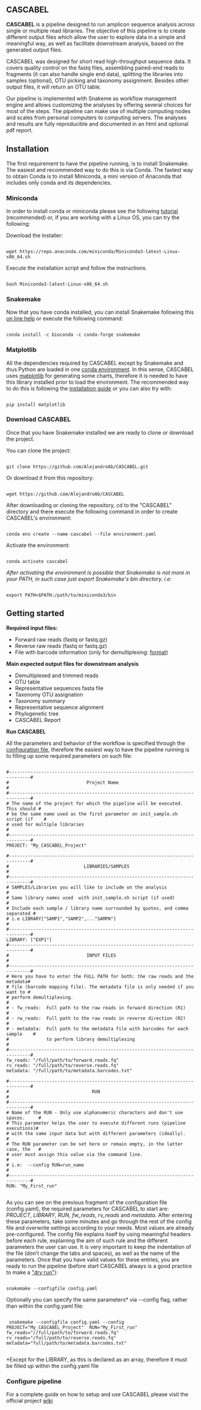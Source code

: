 ## CASCABEL

**CASCABEL** is a pipeline designed to run amplicon sequence analysis across single or multiple read libraries.
The objective of this pipeline is to create different output files which allow the user to explore data in a simple and
meaningful way, as well as facilitate downstream analysis, based on the generated output files.

CASCABEL was designed for short read high-throughput sequence data. It covers quality control on the fastq files, assembling paired-end reads to fragments (it can also handle single end data), splitting the libraries into samples (optional), OTU picking and taxonomy assignment. Besides other output files, it will return an OTU table.

Our pipeline is implemented with Snakeme as workflow management engine and allows customizing the analyses by offering several choices for most of the steps. The pipeline can make use of multiple computing nodes and scales from personal computers to computing servers. The analyses and results are fully reproducible and documented in an html and optional pdf report.

## Installation

The first requirement to have the pipeline running, is to install Snakemake. The easiest and recommended way to do this is via Conda. The fastest way to obtain Conda is to install Miniconda, a mini version of Anaconda that includes only conda and its dependencies. 

### Miniconda

In order to install conda or miniconda please see the following [tutorial](https://docs.conda.io/projects/conda/en/latest/user-guide/install/download.html) (recommended) or, if you are working with a Linux OS, you can try the following:

Download the installer:
<pre><code class="text">
wget https://repo.anaconda.com/miniconda/Miniconda3-latest-Linux-x86_64.sh
</code></pre>

Execute the installation script and follow the instructions.
<pre><code class="text">
bash Miniconda3-latest-Linux-x86_64.sh
</code></pre>

### Snakemake


Now that you have conda installed, you can install Snakemake following this [on line help](https://snakemake.readthedocs.io/en/stable/getting_started/installation.html) or execute the following command:

<pre><code class="text">
conda install -c bioconda -c conda-forge snakemake
</code></pre>

### Matplotlib
 
All the dependencies required by CASCABEL except by Snakemake and thus Python are loaded in one [conda environment](https://docs.conda.io/projects/conda/en/latest/user-guide/concepts/environments.html). In this sense, CASCABEL uses [matplotlib](https://matplotlib.org/) for generating some charts, therefore it is needed to have this library installed prior to load the environment. The recommended way to do this is following the [installation guide](https://matplotlib.org/users/installing.html) or you can also try with:
<pre><code class="text">
pip install matplotlib
</code></pre>

### Download CASCABEL

Once that you have Snakemake installed we are ready to clone or download the project.

You can clone the project:

<pre><code class="text">
git clone https://github.com/AlejandroAb/CASCABEL.git
</code></pre>

Or download it from this repository:

<pre><code class="text">
wget https://github.com/AlejandroAb/CASCABEL
</code></pre>

After downloading or cloning the repository, cd to the "CASCABEL" directory and there execute the following command in order to create CASCABEL's environment:

<pre><code class="text">
conda env create --name cascabel --file environment.yaml
</code></pre>

Activate the environment:

<pre><code class="text">
conda activate cascabel
</code></pre>

*After activating the environment is possible that Snakemake is not more in your PATH, in such case just export Snakemake's bin directory. i.e:*

<pre><code class="text">
export PATH=$PATH:/path/to/miniconda3/bin
</code></pre>

## Getting started

**Required input files:**
                         
+ Forward raw reads (fastq or fastq.gz)
+ Reverse raw reads (fastq or fastq.gz)
+ File with barcode information (only for demultiplexing: [format](http://qiime.org/documentation/file_formats.html#metadata-mapping-files))

  
**Main expected output files for downstream analysis**

+ Demultiplexed and trimmed reads
+ OTU table
+ Representative sequences fasta file
+ Taxonomy OTU assignation
+ Taxonomy summary
+ Representative sequence alignment
+ Phylogenetic tree
+ CASCABEL Report

**Run CASCABEL**

All the parameters and behavior of the workflow is specified through the [configuration file](../../wiki#23-the-configuration-file-configyaml), therefore the easiest way to have the pipeline running is to filling up some required parameters on such file: 

<pre><code class="yaml">
#------------------------------------------------------------------------------#
#                             Project Name                                     #
#------------------------------------------------------------------------------#
# The name of the project for which the pipeline will be executed. This should #
# be the same name used as the first parameter on init_sample.sh script (if    #
# used for multiple libraries                                                 #
#------------------------------------------------------------------------------#
PROJECT: "My_CASCABEL_Project"

#------------------------------------------------------------------------------#
#                            LIBRARIES/SAMPLES                                 #
#------------------------------------------------------------------------------#
# SAMPLES/Libraries you will like to include on the analysis                   #
# Same library names used  with init_sample.sh script (if used)                #
# Include each sample / library name surrounded by quotes, and comma separated #
# i.e LIBRARY["SAMP1","SAMP2",..."SAMPN"]                                      #
#------------------------------------------------------------------------------#
LIBRARY: ["EXP1"]
#------------------------------------------------------------------------------#
#                             INPUT FILES                                      #
#------------------------------------------------------------------------------#
# Here you have to enter the FULL PATH for both: the raw reads and the metadata# 
# file (barcode mapping file). The metadata file is only needed if you want to #
# perform demultiplexing.                                                      #
# - fw_reads:  Full path to the raw reads in forward direction (R1)            #
# - rw_reads:  Full path to the raw reads in reverse direction (R2)            #
# - metadata:  Full path to the metadata file with barcodes for each sample    #
#              to perform library demultiplexing                               #
#------------------------------------------------------------------------------#
fw_reads: "/full/path/to/forward.reads.fq"
rv_reads: "/full/path/to/reverse.reads.fq"
metadata: "/full/path/to/metadata.barcodes.txt"

#------------------------------------------------------------------------------#
#                               RUN                                            #
#------------------------------------------------------------------------------#
# Name of the RUN - Only use alphanumeric characters and don't use spaces.     #
# This parameter helps the user to execute different runs (pipeline executions)#
# with the same input data but with different parameters (ideally).            #
# The RUN parameter can be set here or remain empty, in the latter case, the   #
# user must assign this value via the command line.                            #
# i.e:  --config RUN=run_name                                                  #
#------------------------------------------------------------------------------#
RUN: "My_First_run"

</code></pre>
As you can see on the previous fragment of the configuration file (config.yaml), the required parameters for CASCABEL to start are: *PROJECT*, *LIBRARY*, *RUN*,  *fw_reads*, *rv_reads* and *metadata*. After entering these parameters, take some minutes and go through the rest of the config file and overwrite settings according to your needs. Most values are already pre-configured. The config file explains itself by using meaningful headers before each rule, explaining the aim of such rule and the different parameters the user can use. It is very important to keep the indentation of the file (don’t change the tabs
and spaces), as well as the name of the parameters. Once that you have valid values for these entries, you are ready to run the pipeline (before start CASCABEL always is a good practice to make a ["dry run"](../../wiki#31-dry-run)):

<pre><code class="yaml">
snakemake --configfile config.yaml 
</code></pre>

Optionally you can specify the same parameters* via --config flag, rather than within the config.yaml file:

<pre><code class="text">
 snakemake --configfile config.yaml --config PROJECT="My_CASCABEL_Project"  RUN="My_First_run" fw_reads="//full/path/to/forward.reads.fq" rv_reads="/full/path/to/reverse.reads.fq" metadata="full/path/to/metadata.barcodes.txt"
 </code></pre>


*Except for the LIBRARY, as this is declared as an array, therefore it must be filled up within the config.yaml file

### Configure pipeline

For a complete guide on how to setup and use CASCABEL please visit the official project [wiki](https://github.com/AlejandroAb/CASCABEL/wiki)
